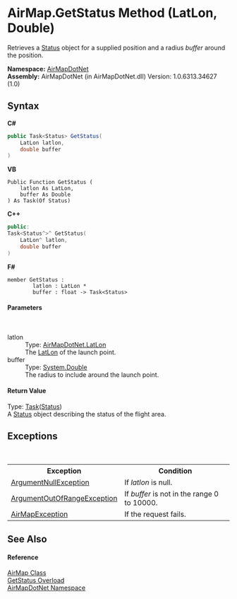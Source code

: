 # AirMap.GetStatus Method (LatLon, Double)
 

Retrieves a <a href="T_AirMapDotNet_Entities_StatusAPI_Status">Status</a> object for a supplied position and a radius *buffer* around the position.

**Namespace:**&nbsp;<a href="N_AirMapDotNet">AirMapDotNet</a><br />**Assembly:**&nbsp;AirMapDotNet (in AirMapDotNet.dll) Version: 1.0.6313.34627 (1.0)

## Syntax

**C#**<br />
``` C#
public Task<Status> GetStatus(
	LatLon latlon,
	double buffer
)
```

**VB**<br />
``` VB
Public Function GetStatus ( 
	latlon As LatLon,
	buffer As Double
) As Task(Of Status)
```

**C++**<br />
``` C++
public:
Task<Status^>^ GetStatus(
	LatLon^ latlon, 
	double buffer
)
```

**F#**<br />
``` F#
member GetStatus : 
        latlon : LatLon * 
        buffer : float -> Task<Status> 

```


#### Parameters
&nbsp;<dl><dt>latlon</dt><dd>Type: <a href="T_AirMapDotNet_LatLon">AirMapDotNet.LatLon</a><br />The <a href="T_AirMapDotNet_LatLon">LatLon</a> of the launch point.</dd><dt>buffer</dt><dd>Type: <a href="http://msdn2.microsoft.com/en-us/library/643eft0t" target="_blank">System.Double</a><br />The radius to include around the launch point.</dd></dl>

#### Return Value
Type: <a href="http://msdn2.microsoft.com/en-us/library/dd321424" target="_blank">Task</a>(<a href="T_AirMapDotNet_Entities_StatusAPI_Status">Status</a>)<br />A <a href="T_AirMapDotNet_Entities_StatusAPI_Status">Status</a> object describing the status of the flight area.

## Exceptions
&nbsp;<table><tr><th>Exception</th><th>Condition</th></tr><tr><td><a href="http://msdn2.microsoft.com/en-us/library/27426hcy" target="_blank">ArgumentNullException</a></td><td>If *latlon* is null.</td></tr><tr><td><a href="http://msdn2.microsoft.com/en-us/library/8xt94y6e" target="_blank">ArgumentOutOfRangeException</a></td><td>If *buffer* is not in the range 0 to 10000.</td></tr><tr><td><a href="T_AirMapDotNet_AirMapException">AirMapException</a></td><td>If the request fails.</td></tr></table>

## See Also


#### Reference
<a href="T_AirMapDotNet_AirMap">AirMap Class</a><br /><a href="Overload_AirMapDotNet_AirMap_GetStatus">GetStatus Overload</a><br /><a href="N_AirMapDotNet">AirMapDotNet Namespace</a><br />